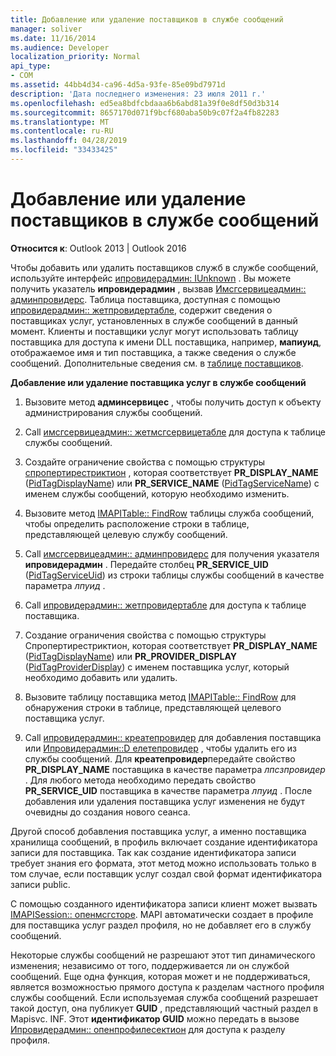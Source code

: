 ```yaml
---
title: Добавление или удаление поставщиков в службе сообщений
manager: soliver
ms.date: 11/16/2014
ms.audience: Developer
localization_priority: Normal
api_type:
- COM
ms.assetid: 44bb4d34-ca96-4d5a-93fe-85e09bd7971d
description: 'Дата последнего изменения: 23 июля 2011 г.'
ms.openlocfilehash: ed5ea8bdfcbdaaa6b6abd81a39f0e8df50d3b314
ms.sourcegitcommit: 8657170d071f9bcf680aba50b9c07f2a4fb82283
ms.translationtype: MT
ms.contentlocale: ru-RU
ms.lasthandoff: 04/28/2019
ms.locfileid: "33433425"
---
```

# <a name="adding-or-deleting-providers-in-a-message-service"></a>Добавление или удаление поставщиков в службе сообщений

  
  
**Относится к**: Outlook 2013 | Outlook 2016 
  
Чтобы добавить или удалить поставщиков служб в службе сообщений, используйте интерфейс [ипровидерадмин: IUnknown](iprovideradminiunknown.md) . Вы можете получить указатель **ипровидерадмин** , вызвав [Имсгсервицеадмин:: админпровидерс](imsgserviceadmin-adminproviders.md). Таблица поставщика, доступная с помощью [ипровидерадмин:: жетпровидертабле](iprovideradmin-getprovidertable.md), содержит сведения о поставщиках услуг, установленных в службе сообщений в данный момент. Клиенты и поставщики услуг могут использовать таблицу поставщика для доступа к имени DLL поставщика, например, **мапиуид**, отображаемое имя и тип поставщика, а также сведения о службе сообщений. Дополнительные сведения см. в [таблице поставщиков](provider-tables.md).
  
 **Добавление или удаление поставщика услуг в службе сообщений**
  
1. Вызовите метод **админсервицес** , чтобы получить доступ к объекту администрирования службы сообщений. 
    
2. Call [имсгсервицеадмин:: жетмсгсервицетабле](imsgserviceadmin-getmsgservicetable.md) для доступа к таблице службы сообщений. 
    
3. Создайте ограничение свойства с помощью структуры [спропертирестриктион](spropertyrestriction.md) , которая соответствует **PR_DISPLAY_NAME** ([PidTagDisplayName](pidtagdisplayname-canonical-property.md)) или **PR_SERVICE_NAME** ([PidTagServiceName](pidtagservicename-canonical-property.md)) с именем службы сообщений, которую необходимо изменить. 
    
4. Вызовите метод [IMAPITable:: FindRow](imapitable-findrow.md) таблицы служба сообщений, чтобы определить расположение строки в таблице, представляющей целевую службу сообщений. 
    
5. Call [имсгсервицеадмин:: админпровидерс](imsgserviceadmin-adminproviders.md) для получения указателя **ипровидерадмин** . Передайте столбец **PR_SERVICE_UID** ([PidTagServiceUid](pidtagserviceuid-canonical-property.md)) из строки таблицы службы сообщений в качестве параметра _лпуид_ . 
    
6. Call [ипровидерадмин:: жетпровидертабле](iprovideradmin-getprovidertable.md) для доступа к таблице поставщика. 
    
7. Создание ограничения свойства с помощью структуры Спропертирестриктион, которая соответствует **PR_DISPLAY_NAME** ([PidTagDisplayName](pidtagdisplayname-canonical-property.md)) или **PR_PROVIDER_DISPLAY** ([PidTagProviderDisplay](pidtagproviderdisplay-canonical-property.md)) с именем поставщика услуг, который необходимо добавить или удалить. 
    
8. Вызовите таблицу поставщика метод [IMAPITable:: FindRow](imapitable-findrow.md) для обнаружения строки в таблице, представляющей целевого поставщика услуг. 
    
9. Call [ипровидерадмин:: креатепровидер](iprovideradmin-createprovider.md) для добавления поставщика или [Ипровидерадмин::D елетепровидер](iprovideradmin-deleteprovider.md) , чтобы удалить его из службы сообщений. Для **креатепровидер**передайте свойство **PR_DISPLAY_NAME** поставщика в качестве параметра _лпсзпровидер_ . Для любого метода необходимо передать свойство **PR_SERVICE_UID** поставщика в качестве параметра _лпуид_ . После добавления или удаления поставщика услуг изменения не будут очевидны до создания нового сеанса. 
    
Другой способ добавления поставщика услуг, а именно поставщика хранилища сообщений, в профиль включает создание идентификатора записи для поставщика. Так как создание идентификатора записи требует знания его формата, этот метод можно использовать только в том случае, если поставщик услуг создал свой формат идентификатора записи public. 
  
С помощью созданного идентификатора записи клиент может вызвать [IMAPISession:: опенмсгсторе](imapisession-openmsgstore.md). MAPI автоматически создает в профиле для поставщика услуг раздел профиля, но не добавляет его в службу сообщений. 
  
Некоторые службы сообщений не разрешают этот тип динамического изменения; независимо от того, поддерживается ли он службой сообщений. Еще одна функция, которая может и не поддерживаться, является возможностью прямого доступа к разделам частного профиля службы сообщений. Если используемая служба сообщений разрешает такой доступ, она публикует **GUID** , представляющий частный раздел в Mapisvc. INF. Этот **идентификатор GUID** можно передать в вызове [Ипровидерадмин:: опенпрофилесектион](iprovideradmin-openprofilesection.md) для доступа к разделу профиля. 
  

